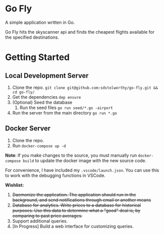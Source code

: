 # Go Fly

A simple application written in Go.

Go Fly hits the skyscanner api and finds the cheapest flights available for the specified destinations.

# Getting Started

## Local Development Server

1. Clone the repo. `git clone git@github.com:sdstolworthy/go-fly.git && cd go-fly/`
2. Get the dependencies `dep ensure`
3. (Optional) Seed the database
    1. Run the seed files `go run seed/*.go -airport`
4. Run the server from the main directory `go run *.go`

## Docker Server

1. Clone the repo.
2. Run `docker-compose up -d`

__Note__: If you make changes to the source, you must manually run `docker-compose build` to update the docker image with the new source code.

For convenience, I have included my `.vscode/launch.json`. You can use this to work with the debugging functions in VSCode.

**Wishlist:**
1. ~~Daemonize the application. The application should run in the background, and send notifications through email or another means~~
2. ~~Database for analytics. Write prices to a database for historical purposes. Use this data to determine what a "good" deal is, by comparing to past price averages.~~
3. Support additional queries.
4. [In Progress] Build a web interface for customizing queries.